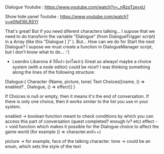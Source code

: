 Dialogue
Youtube : https://www.youtube.com/watch?v=_nRzoTzeyxU

Show hide panel
Toutube : https://www.youtube.com/watch?v=e0feEWLRSYI

That's great! But if you need diferent characters talking... I supose that we need to do  transform the variable "Dialogue" (from DialogueTrigger script) in a Array (like this "Dialogue [ ]" ).
But... How can we do for Start the next Dialogue? I supose we must create a function in DialogueManager script, but I don't know what to do... :'(


- Leandro Libarona
4 ปีที่แล้ว (แก้ไขแล้ว)
Great as always! maybe a choice system (with a node editor) could be nice!!
I was thinking something along the lines of the following structure:

Dialogue:{
Character {Name,  picture, tone}
Text
Choices[{name, () => enabled? , Dialogue, () => effect}]
}

If Choices is null or empty, then it means it's the end of conversation.
If there is only one choice, then it works similar to the list you use in your system.

enabled -> boolean function meant to check conditions by which you can access this part of conversation (quest completed? enough lv? etc)
effect -> void function which makes it possible for the Dialogue choice to affect the game world (for example () => character.evil++)

picture -> for example, face of the talking character.
tone -> could be an enum, which sets the style of the text
